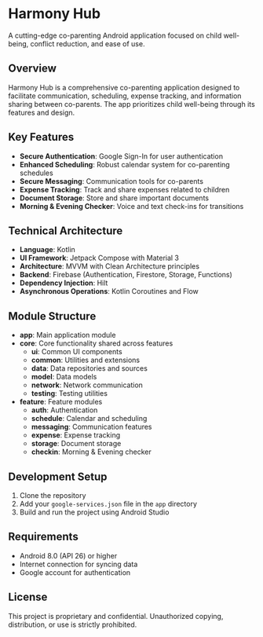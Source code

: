 # Harmony Hub

A cutting-edge co-parenting Android application focused on child well-being, conflict reduction, and ease of use.

## Overview

Harmony Hub is a comprehensive co-parenting application designed to facilitate communication, scheduling, expense tracking, and information sharing between co-parents. The app prioritizes child well-being through its features and design.

## Key Features

- **Secure Authentication**: Google Sign-In for user authentication
- **Enhanced Scheduling**: Robust calendar system for co-parenting schedules
- **Secure Messaging**: Communication tools for co-parents
- **Expense Tracking**: Track and share expenses related to children
- **Document Storage**: Store and share important documents
- **Morning & Evening Checker**: Voice and text check-ins for transitions

## Technical Architecture

- **Language**: Kotlin
- **UI Framework**: Jetpack Compose with Material 3
- **Architecture**: MVVM with Clean Architecture principles
- **Backend**: Firebase (Authentication, Firestore, Storage, Functions)
- **Dependency Injection**: Hilt
- **Asynchronous Operations**: Kotlin Coroutines and Flow

## Module Structure

- **app**: Main application module
- **core**: Core functionality shared across features
  - **ui**: Common UI components
  - **common**: Utilities and extensions
  - **data**: Data repositories and sources
  - **model**: Data models
  - **network**: Network communication
  - **testing**: Testing utilities
- **feature**: Feature modules
  - **auth**: Authentication
  - **schedule**: Calendar and scheduling
  - **messaging**: Communication features
  - **expense**: Expense tracking
  - **storage**: Document storage
  - **checkin**: Morning & Evening checker

## Development Setup

1. Clone the repository
2. Add your `google-services.json` file in the `app` directory
3. Build and run the project using Android Studio

## Requirements

- Android 8.0 (API 26) or higher
- Internet connection for syncing data
- Google account for authentication

## License

This project is proprietary and confidential. Unauthorized copying, distribution, or use is strictly prohibited.

